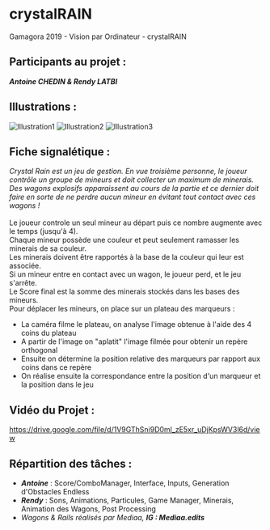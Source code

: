 # crystalRAIN
Gamagora 2019 - Vision par Ordinateur - crystalRAIN

## Participants au projet : 
***Antoine CHEDIN & Rendy LATBI***

## Illustrations  : 
![Illustration1](Assets/Images/Preview1.png)
![Illustration2](Assets/Images/Preview2.png)
![Illustration3](Assets/Images/Preview3.png)

## Fiche signalétique :
*Crystal Rain est un jeu de gestion. En vue troisième personne, le joueur contrôle un groupe de mineurs et doit collecter un maximum de minerais. Des wagons explosifs apparaissent au cours de la partie et ce dernier doit faire en sorte de ne perdre aucun mineur en évitant tout contact avec ces wagons !*<br><br>
Le joueur controle un seul mineur au départ puis ce nombre augmente avec le temps (jusqu'à 4).<br>
Chaque mineur possède une couleur et peut seulement ramasser les minerais de sa couleur.<br>
Les minerais doivent être rapportés à la base de la couleur qui leur est associée.<br>
Si un mineur entre en contact avec un wagon, le joueur perd, et le jeu s'arrête.<br>
Le Score final est la somme des minerais stockés dans les bases des mineurs.<br>
Pour déplacer les mineurs, on place sur un plateau des marqueurs :
- La caméra filme le plateau, on analyse l'image obtenue à l'aide des 4 coins du plateau
- A partir de l'image on "aplatit" l'image filmée pour obtenir un repère orthogonal
- Ensuite on détermine la position relative des marqueurs par rapport aux coins dans ce repère
- On réalise ensuite la correspondance entre la position d'un marqueur et la position dans le jeu

## Vidéo du Projet :
https://drive.google.com/file/d/1V9GThSni9D0ml_zE5xr_uDjKpsWV3l6d/view

## Répartition des tâches :
- ***Antoine*** : Score/ComboManager, Interface, Inputs, Generation d'Obstacles Endless
- ***Rendy*** : Sons, Animations, Particules, Game Manager, Minerais, Animation des Wagons, Post Processing
- *Wagons & Rails réalisés par Mediaa, **IG : Mediaa.edits***
